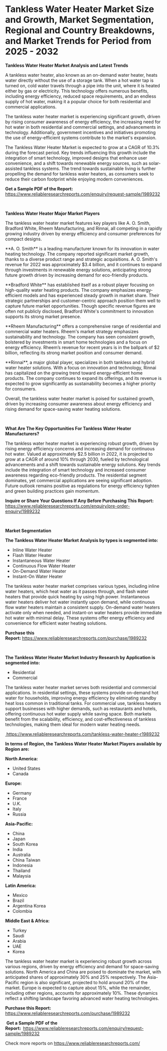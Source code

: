 <p><h1>Tankless Water Heater Market Size and Growth, Market Segmentation, Regional and Country Breakdowns, and Market Trends for Period from 2025 -  2032</h1></p><p><strong>Tankless Water Heater Market Analysis and Latest Trends</strong></p>
<p><p>A tankless water heater, also known as an on-demand water heater, heats water directly without the use of a storage tank. When a hot water tap is turned on, cold water travels through a pipe into the unit, where it is heated either by gas or electricity. This technology offers numerous benefits, including energy efficiency, reduced space requirements, and an endless supply of hot water, making it a popular choice for both residential and commercial applications.</p><p>The tankless water heater market is experiencing significant growth, driven by rising consumer awareness of energy efficiency, the increasing need for hot water in both residential and commercial settings, and advancements in technology. Additionally, government incentives and initiatives promoting the use of energy-efficient systems contribute to the market's expansion.</p><p>The Tankless Water Heater Market is expected to grow at a CAGR of 10.3% during the forecast period. Key trends influencing this growth include the integration of smart technology, improved designs that enhance user convenience, and a shift towards renewable energy sources, such as solar-assisted tankless systems. The trend towards sustainable living is further propelling the demand for tankless water heaters, as consumers seek to reduce their carbon footprint while enjoying modern conveniences.</p></p>
<p><strong>Get a Sample PDF of the Report:&nbsp;</strong> <a href="https://www.reliableresearchreports.com/enquiry/request-sample/1989232?utm_campaign=3111&utm_medium=2&utm_source=Github&utm_content=ia&utm_term=10042025&utm_id=tankless-water-heater">https://www.reliableresearchreports.com/enquiry/request-sample/1989232</a></p>
<p>&nbsp;</p>
<p><strong>Tankless Water Heater Major Market Players</strong></p>
<p><p>The tankless water heater market features key players like A. O. Smith, Bradford White, Rheem Manufacturing, and Rinnai, all competing in a rapidly growing industry driven by energy efficiency and consumer preferences for compact designs.</p><p>**A. O. Smith** is a leading manufacturer known for its innovation in water heating technology. The company reported significant market growth, thanks to a diverse product range and strategic acquisitions. A. O. Smith's revenue for 2022 was approximately $3.4 billion, and it continues to expand through investments in renewable energy solutions, anticipating strong future growth driven by increasing demand for eco-friendly products.</p><p>**Bradford White** has established itself as a robust player focusing on high-quality water heating products. The company emphasizes energy-efficient models and has experienced steady growth in market share. Their strategic partnerships and customer-centric approach position them well to capture future market opportunities. Though specific revenue figures are often not publicly disclosed, Bradford White's commitment to innovation supports its strong market presence.</p><p>**Rheem Manufacturing** offers a comprehensive range of residential and commercial water heaters. Rheem's market strategy emphasizes sustainability and technology. The company has seen consistent growth, bolstered by investments in smart home technologies and a focus on energy efficiency. Rheem’s revenue for recent years is in the ballpark of $2 billion, reflecting its strong market position and consumer demand.</p><p>**Rinnai**, a major global player, specializes in both tankless and hybrid water heater solutions. With a focus on innovation and technology, Rinnai has capitalized on the growing trend toward energy-efficient home products. The company continues to expand its offerings, and its revenue is expected to grow significantly as sustainability becomes a higher priority for consumers.</p><p>Overall, the tankless water heater market is poised for sustained growth, driven by increasing consumer awareness about energy efficiency and rising demand for space-saving water heating solutions.</p></p>
<p>&nbsp;</p>
<p><strong>What Are The Key Opportunities For Tankless Water Heater Manufacturers?</strong></p>
<p><p>The tankless water heater market is experiencing robust growth, driven by rising energy efficiency concerns and increasing demand for continuous hot water. Valued at approximately $2.5 billion in 2022, it is projected to grow at a CAGR of around 10% through 2030, fueled by technological advancements and a shift towards sustainable energy solutions. Key trends include the integration of smart technology and increased consumer awareness regarding eco-friendly products. The residential segment dominates, yet commercial applications are seeing significant adoption. Future outlook remains positive as regulations for energy efficiency tighten and green building practices gain momentum.</p></p>
<p><strong>Inquire or Share Your Questions If Any Before Purchasing This Report:</strong> <a href="https://www.reliableresearchreports.com/enquiry/pre-order-enquiry/1989232?utm_campaign=3111&utm_medium=2&utm_source=Github&utm_content=ia&utm_term=10042025&utm_id=tankless-water-heater">https://www.reliableresearchreports.com/enquiry/pre-order-enquiry/1989232</a></p>
<p>&nbsp;</p>
<p><strong>Market Segmentation</strong></p>
<p><strong>The Tankless Water Heater Market Analysis by types is segmented into:</strong></p>
<p><ul><li>Inline Water Heater</li><li>Flash Water Heater</li><li>Instantaneous Water Heater</li><li>Continuous Flow Water Heater</li><li>On-Demand Water Heater</li><li>Instant-On Water Heater</li></ul></p>
<p><p>The tankless water heater market comprises various types, including inline water heaters, which heat water as it passes through, and flash water heaters that provide quick heating by using high power. Instantaneous water heaters deliver hot water instantly upon demand, while continuous flow water heaters maintain a consistent supply. On-demand water heaters activate only when needed, and instant-on water heaters provide immediate hot water with minimal delay. These systems offer energy efficiency and convenience for efficient water heating solutions.</p></p>
<p><strong>Purchase this Report:&nbsp;</strong><a href="https://www.reliableresearchreports.com/purchase/1989232?utm_campaign=3111&utm_medium=2&utm_source=Github&utm_content=ia&utm_term=10042025&utm_id=tankless-water-heater">https://www.reliableresearchreports.com/purchase/1989232</a></p>
<p>&nbsp;</p>
<p><strong>The Tankless Water Heater Market Industry Research by Application is segmented into:</strong></p>
<p><ul><li>Residential</li><li>Commercial</li></ul></p>
<p><p>The tankless water heater market serves both residential and commercial applications. In residential settings, these systems provide on-demand hot water for households, improving energy efficiency by eliminating standby heat loss common in traditional tanks. For commercial use, tankless heaters support businesses with higher demands, such as restaurants and hotels, offering continuous hot water supply while saving space. Both markets benefit from the scalability, efficiency, and cost-effectiveness of tankless technologies, making them ideal for modern water heating needs.</p></p>
<p><a href="https://www.reliableresearchreports.com/tankless-water-heater-r1989232?utm_campaign=3111&utm_medium=2&utm_source=Github&utm_content=ia&utm_term=10042025&utm_id=tankless-water-heater">&nbsp;https://www.reliableresearchreports.com/tankless-water-heater-r1989232</a></p>
<p><strong>In terms of Region, the Tankless Water Heater Market Players available by Region are:</strong></p>
<p>
    <p> <strong> North America: </strong>
        <ul>
            <li>United States</li>
            <li>Canada</li>
        </ul>
        </p> 
    <p> <strong> Europe: </strong>
        <ul>
            <li>Germany</li>
            <li>France</li>
            <li>U.K.</li>
            <li>Italy</li>
            <li>Russia</li>
        </ul>
        </p> 
    <p> <strong> Asia-Pacific: </strong>
        <ul>
            <li>China</li>
            <li>Japan</li>
            <li>South Korea</li>
            <li>India</li>
            <li>Australia</li>
            <li>China Taiwan</li>
            <li>Indonesia</li>
            <li>Thailand</li>
            <li>Malaysia</li>
        </ul>
        </p> 
    <p> <strong> Latin America: </strong>
        <ul>
            <li>Mexico</li>
            <li>Brazil</li>
            <li>Argentina Korea</li>
            <li>Colombia</li>
        </ul>
        </p> 
    <p> <strong> Middle East & Africa: </strong>
        <ul>
            <li>Turkey</li>
            <li>Saudi</li>
            <li>Arabia</li>
            <li>UAE</li>
            <li>Korea</li>
        </ul>
    </p>
    </p>
<p><p>The tankless water heater market is experiencing robust growth across various regions, driven by energy efficiency and demand for space-saving solutions. North America and China are poised to dominate the market, with anticipated shares of approximately 30% and 25% respectively. The Asia-Pacific region is also significant, projected to hold around 20% of the market. Europe is expected to capture about 15%, while the remainder, including other regions, accounts for approximately 10%. These dynamics reflect a shifting landscape favoring advanced water heating technologies.</p></p>
<p><strong>Purchase this Report: </strong><a href="https://www.reliableresearchreports.com/purchase/1989232?utm_campaign=3111&utm_medium=2&utm_source=Github&utm_content=ia&utm_term=10042025&utm_id=tankless-water-heater">https://www.reliableresearchreports.com/purchase/1989232</a></p>
<p>&nbsp;<strong>Get a Sample PDF of the Report:&nbsp;&nbsp;</strong><a href="https://www.reliableresearchreports.com/enquiry/request-sample/1989232?utm_campaign=3111&utm_medium=2&utm_source=Github&utm_content=ia&utm_term=10042025&utm_id=tankless-water-heater">https://www.reliableresearchreports.com/enquiry/request-sample/1989232</a></p>
<p><strong></strong></p>
<p>Check more reports on <a href="https://www.reliableresearchreports.com/?utm_campaign=3111&utm_medium=2&utm_source=Github&utm_content=ia&utm_term=10042025&utm_id=tankless-water-heater">https://www.reliableresearchreports.com/</a></p>